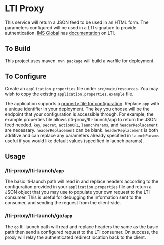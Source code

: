 # LTI Proxy

This service will return a JSON feed to be used in an HTML form.  The parameters
configured will be used in a LTI signature to provide authentication.
[IMS Global](https://www.imsglobal.org/) has
[documentation](https://www.imsglobal.org/activity/learning-tools-interoperability)
on LTI.

## To Build
This project uses maven.  `mvn package` will build a warfile for deployment.

## To Configure
Create an `application.properties` file under `src/main/resources`.
You may wish to copy the existing `application.properties.example` file.

The application supports a [property file for configuration](launchParams.md).  Replace `app` with
a unique identifier in your deployment.  The key you choose will be the endpoint
that your configuration is accessible through.  For example, the example
properties file allows /lti-proxy/lti-launch/app to return the JSON feed needed.
`key`, `secret`, `actionURL`, `launchParams`, and `headerReplacement`
are necessary.  `headerReplacement` can be blank.  `headerReplacement`
is both additive and can replace any parameters already specified in `launchParams`
useful if you would like default values (specified in launch params).

## Usage
### /lti-proxy/lti-launch/`app`
The basic lti-launch path will read in and replace headers according to the
configuration provided in your `application.properties` file and return
a JSON object that you may use to populate your own request to the LTI consumer.
This is useful for debugging the information sent to the consumer, and sending
the request from the client-side.

### /lti-proxy/lti-launch/go/`app`
The `go` lti-launch path will read and replace headers the same as the basic path
then send a configured request to the LTI consumer. On success, the proxy will
relay the authenticated redirect location back to the client.
